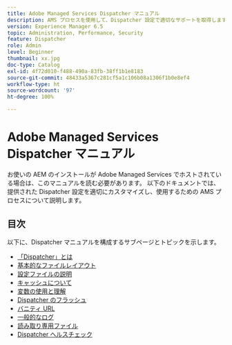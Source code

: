 ```yaml
---
title: Adobe Managed Services Dispatcher マニュアル
description: AMS プロセスを使用して、Dispatcher 設定で適切なサポートを取得します。
version: Experience Manager 6.5
topic: Administration, Performance, Security
feature: Dispatcher
role: Admin
level: Beginner
thumbnail: xx.jpg
doc-type: Catalog
exl-id: 4f72d010-f488-490a-83fb-38ff1b1e8183
source-git-commit: 48433a5367c281cf5a1c106b08a1306f1b0e8ef4
workflow-type: ht
source-wordcount: '97'
ht-degree: 100%

---
```


# Adobe Managed Services Dispatcher マニュアル

お使いの AEM のインストールが Adobe Managed Services でホストされている場合は、このマニュアルを読む必要があります。
以下のドキュメントでは、提供された Dispatcher 設定を適切にカスタマイズし、使用するための AMS プロセスについて説明します。

## 目次

以下に、Dispatcher マニュアルを構成するサブページとトピックを示します。

- [「Dispatcher」とは](./what-is-the-dispatcher.md)
- [基本的なファイルレイアウト](./basic-file-layout.md)
- [設定ファイルの説明](./explanation-config-files.md)
- [キャッシュについて](./understanding-cache.md)
- [変数の使用と理解](./variables.md)
- [Dispatcher のフラッシュ](./disp-flushing.md)
- [バニティ URL](./disp-vanity-url.md)
- [一般的なログ](./common-logs.md)
- [読み取り専用ファイル](./immutable-files.md)
- [Dispatcher ヘルスチェック](./health-check.md)
